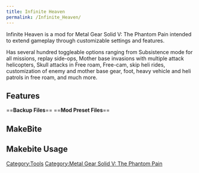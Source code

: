 ```yaml
---
title: Infinite Heaven
permalink: /Infinite_Heaven/
---
```


Infinite Heaven is a mod for Metal Gear Solid V: The Phantom Pain
intended to extend gameplay through customizable settings and features.

Has several hundred toggleable options ranging from Subsistence mode for
all missions, replay side-ops, Mother base invasions with multiple
attack helicopters, Skull attacks in Free roam, Free-cam, skip heli
rides, customization of enemy and mother base gear, foot, heavy vehicle
and heli patrols in free roam, and much more.

## Features


\==**Backup Files**==
\==**Mod Preset Files**==

## **MakeBite**



## **Makebite Usage**


[Category:Tools](/Category:Tools "wikilink") [Category:Metal Gear Solid
V: The Phantom
Pain](/Category:Metal_Gear_Solid_V:_The_Phantom_Pain "wikilink")